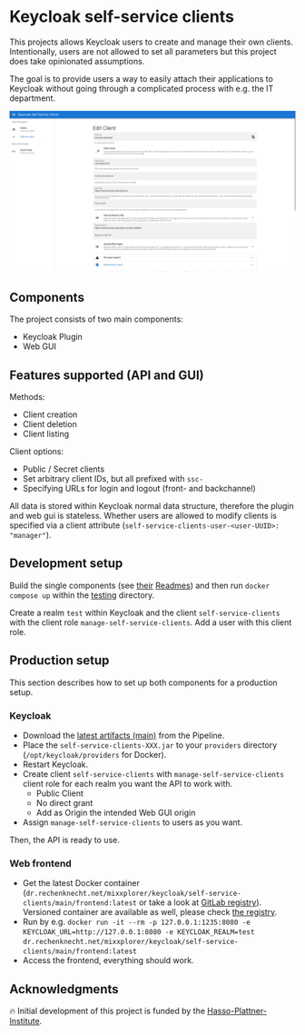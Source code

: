 # Keycloak self-service clients

This projects allows Keycloak users to create and manage their own clients. Intentionally, users are not allowed to set all parameters but this project does take opinionated assumptions.

The goal is to provide users a way to easily attach their applications to Keycloak without going through a complicated process with e.g. the IT department.

![Screenshot of frontend](docs/images/edit_client_screenshot.png)

## Components

The project consists of two main components:

* Keycloak Plugin
* Web GUI

## Features supported (API and GUI)

Methods:

* Client creation
* Client deletion
* Client listing

Client options:

* Public / Secret clients
* Set arbitrary client IDs, but all prefixed with `ssc-`
* Specifying URLs for login and logout (front- and backchannel)

All data is stored within Keycloak normal data structure, therefore the plugin and web gui is stateless.
Whether users are allowed to modify clients is specified via a client attribute (`self-service-clients-user-<user-UUID>: "manager"`).

## Development setup

Build the single components (see [their](frontend/Readme.md) [Readmes](keycloak/Readmme.md)) and then run `docker compose up` within the [testing](/testing) directory.

Create a realm `test` within Keycloak and the client `self-service-clients` with the client role `manage-self-service-clients`. Add a user with this client role.

## Production setup

This section describes how to set up both components for a production setup.

### Keycloak

* Download the [latest artifacts (main)](https://rechenknecht.net/mixxplorer/keycloak/self-service-clients/-/jobs/artifacts/main/download?job=build-keycloak-api) from the Pipeline.
* Place the `self-service-clients-XXX.jar` to your `providers` directory (`/opt/keycloak/providers` for Docker).
* Restart Keycloak.
* Create client `self-service-clients` with `manage-self-service-clients` client role for each realm you want the API to work with.
  * Public Client
  * No direct grant
  * Add as Origin the intended Web GUI origin
* Assign `manage-self-service-clients` to users as you want.

Then, the API is ready to use.

### Web frontend

* Get the latest Docker container (`dr.rechenknecht.net/mixxplorer/keycloak/self-service-clients/main/frontend:latest` or take a look at [GitLab registry](https://rechenknecht.net/mixxplorer/keycloak/self-service-clients/container_registry)). Versioned container are available as well, please check [the registry](https://rechenknecht.net/mixxplorer/keycloak/self-service-clients/container_registry).
* Run by e.g. `docker run -it --rm -p 127.0.0.1:1235:8080 -e KEYCLOAK_URL=http://127.0.0.1:8080 -e KEYCLOAK_REALM=test dr.rechenknecht.net/mixxplorer/keycloak/self-service-clients/main/frontend:latest`
* Access the frontend, everything should work.

## Acknowledgments

🔥 Initial development of this project is funded by the [Hasso-Plattner-Institute](https://hpi.de).
